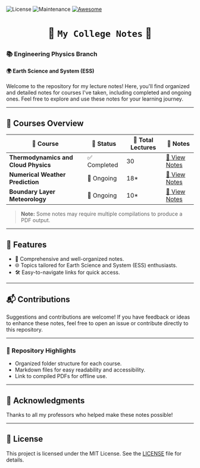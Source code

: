![License](https://img.shields.io/badge/License-MIT-blue) ![Maintenance](https://img.shields.io/badge/Maintained-Yes-brightgreen) [![Awesome](https://cdn.rawgit.com/sindresorhus/awesome/d7305f38d29fed78fa85652e3a63e154dd8e8829/media/badge.svg)](https://github.com/Jack-bo1220/Awesome-Remote-Sensing-Foundation-Models)

# <p align=center>🌟 `My College Notes` 🌟 </p>

### 📚 **Engineering Physics Branch**

#### 🌍 **Earth Science and System (ESS)**

Welcome to the repository for my lecture notes! Here, you'll find organized and detailed notes for courses I've taken, including completed and ongoing ones. Feel free to explore and use these notes for your learning journey.

---

## 🚀 **Courses Overview**

| 📘 **Course**                        | 📌 **Status** | 📆 **Total Lectures** | 📝 **Notes**                                                                                                              |
| ------------------------------------ | ------------- | --------------------- | ------------------------------------------------------------------------------------------------------------------------- |
| **Thermodynamics and Cloud Physics** | ✅ Completed  | 30                    | [📄 View Notes](https://github.com/Harshit-Dhanwalkar/College-Notes/tree/main/Thermodynamics-and-Cloud-Physics/Notes.pdf) |
| **Numerical Weather Prediction**     | 🔄 Ongoing    | 18\*                  | [📄 View Notes](https://github.com/Harshit-Dhanwalkar/College-Notes/tree/main/Numerical-Weather-Prediction/Notes.pdf)     |
| **Boundary Layer Meteorology**       | 🔄 Ongoing    | 10\*                  | [📄 View Notes](https://github.com/Harshit-Dhanwalkar/College-Notes/tree/main/Boundary-Layer-Meteorology/Notes.pdf)       |

> **Note:** Some notes may require multiple compilations to produce a PDF output.

---

## 🎯 **Features**

- 📖 Comprehensive and well-organized notes.
- 🌐 Topics tailored for Earth Science and System (ESS) enthusiasts.
- 🛠️ Easy-to-navigate links for quick access.

---

## 📬 **Contributions**

Suggestions and contributions are welcome! If you have feedback or ideas to enhance these notes, feel free to open an issue or contribute directly to this repository.

---

### 📂 Repository Highlights

- Organized folder structure for each course.
- Markdown files for easy readability and accessibility.
- Link to compiled PDFs for offline use.

---

## 🖤 **Acknowledgments**

Thanks to all my professors who helped make these notes possible!

---

## 📝 License

This project is licensed under the MIT License. See the [LICENSE](LICENSE) file for details.

